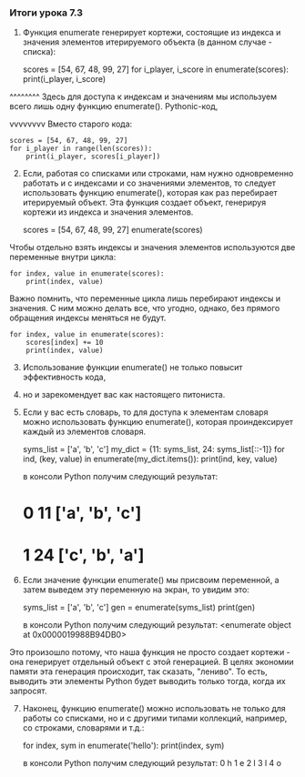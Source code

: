 ### Итоги урока 7.3
1. Функция enumerate генерирует кортежи, состоящие из индекса и значения элементов итерируемого объекта
(в данном случае - списка):

    scores = [54, 67, 48, 99, 27]
    for i_player, i_score in enumerate(scores):
	    print(i_player, i_score)

^^^^^^^^ Здесь для доступа к индексам и значениям мы используем всего лишь одну функцию enumerate(). Pythonic-код,

vvvvvvvv Вместо старого кода:

    scores = [54, 67, 48, 99, 27]
    for i_player in range(len(scores)):
	    print(i_player, scores[i_player])

2. Если, работая со списками или строками, нам нужно одновременно работать и с индексами и со значениями элементов, 
то следует использовать функцию enumerate(), которая как раз перебирает итерируемый объект. Эта функция создает объект,
генерируя кортежи из индекса и значения элементов.

    scores = [54, 67, 48, 99, 27] 
    enumerate(scores)

Чтобы отдельно взять индексы и значения элементов используются две переменные внутри цикла:

    for index, value in enumerate(scores):
        print(index, value)

Важно помнить, что переменные цикла лишь перебирают индексы и значения.
С ним можно делать все, что угодно, однако, без прямого обращения индексы меняться не будут.

    for index, value in enumerate(scores):
        scores[index] += 10
        print(index, value)

3. Использование функции enumerate() не только повысит эффективность кода, 
4. но и зарекомендует вас как настоящего питониста.
5. Если у вас есть словарь, то для доступа к элементам словаря можно использовать функцию enumerate(), 
которая проиндексирует каждый из элементов словаря.

    syms_list = ['a', 'b', 'c']
    my_dict = {11: syms_list, 24: syms_list[::-1]}
    for ind, (key, value) in enumerate(my_dict.items()):
        print(ind, key, value)

    в консоли Python получим следующий результат:
    # 0 11 ['a', 'b', 'c']
    # 1 24 ['c', 'b', 'a']

6. Если значение функции enumerate() мы присвоим переменной, а затем выведем эту переменную на экран, то увидим это:
   
    syms_list = ['a', 'b', 'c']
    gen = enumerate(syms_list) 
    print(gen)

    в консоли Python получим следующий результат:
    <enumerate object at 0x0000019988B94DB0>

Это произошло потому, что наша функция не просто создает кортежи - она генерирует отдельный объект с этой генерацией.
В целях экономии памяти эта генерация происходит, так сказать, "лениво". 
То есть, выводить эти элементы Python будет выводить только тогда, когда их запросят.

7. Наконец, функцию enumerate() можно использовать не только для работы со списками, но и с другими типами коллекций,
например, со строками, словарями и т.д.:

    for index, sym in enumerate('hello'):
        print(index, sym)

    в консоли Python получим следующий результат:
    0 h
    1 e
    2 l
    3 l
    4 o